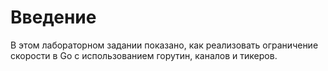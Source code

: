 # Введение

В этом лабораторном задании показано, как реализовать ограничение скорости в Go с использованием горутин, каналов и тикеров.
